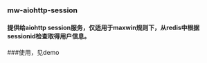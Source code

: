 ### mw-aiohttp-session
#### 提供给aiohttp session服务，仅适用于maxwin规则下，从redis中根据sessionid检查取得用户信息。
###使用，见demo


